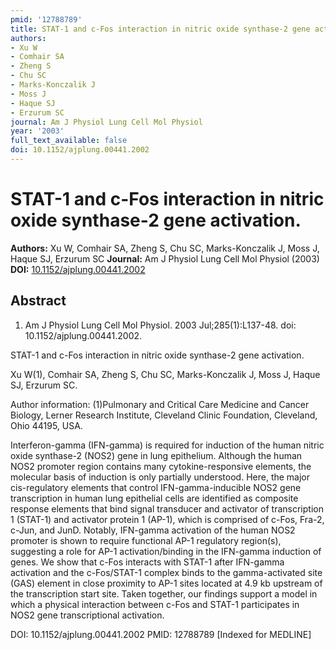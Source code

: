 ```yaml
---
pmid: '12788789'
title: STAT-1 and c-Fos interaction in nitric oxide synthase-2 gene activation.
authors:
- Xu W
- Comhair SA
- Zheng S
- Chu SC
- Marks-Konczalik J
- Moss J
- Haque SJ
- Erzurum SC
journal: Am J Physiol Lung Cell Mol Physiol
year: '2003'
full_text_available: false
doi: 10.1152/ajplung.00441.2002
---
```


# STAT-1 and c-Fos interaction in nitric oxide synthase-2 gene activation.
**Authors:** Xu W, Comhair SA, Zheng S, Chu SC, Marks-Konczalik J, Moss J, Haque SJ, Erzurum SC
**Journal:** Am J Physiol Lung Cell Mol Physiol (2003)
**DOI:** [10.1152/ajplung.00441.2002](https://doi.org/10.1152/ajplung.00441.2002)

## Abstract

1. Am J Physiol Lung Cell Mol Physiol. 2003 Jul;285(1):L137-48. doi: 
10.1152/ajplung.00441.2002.

STAT-1 and c-Fos interaction in nitric oxide synthase-2 gene activation.

Xu W(1), Comhair SA, Zheng S, Chu SC, Marks-Konczalik J, Moss J, Haque SJ, 
Erzurum SC.

Author information:
(1)Pulmonary and Critical Care Medicine and Cancer Biology, Lerner Research 
Institute, Cleveland Clinic Foundation, Cleveland, Ohio 44195, USA.

Interferon-gamma (IFN-gamma) is required for induction of the human nitric oxide 
synthase-2 (NOS2) gene in lung epithelium. Although the human NOS2 promoter 
region contains many cytokine-responsive elements, the molecular basis of 
induction is only partially understood. Here, the major cis-regulatory elements 
that control IFN-gamma-inducible NOS2 gene transcription in human lung 
epithelial cells are identified as composite response elements that bind signal 
transducer and activator of transcription 1 (STAT-1) and activator protein 1 
(AP-1), which is comprised of c-Fos, Fra-2, c-Jun, and JunD. Notably, IFN-gamma 
activation of the human NOS2 promoter is shown to require functional AP-1 
regulatory region(s), suggesting a role for AP-1 activation/binding in the 
IFN-gamma induction of genes. We show that c-Fos interacts with STAT-1 after 
IFN-gamma activation and the c-Fos/STAT-1 complex binds to the gamma-activated 
site (GAS) element in close proximity to AP-1 sites located at 4.9 kb upstream 
of the transcription start site. Taken together, our findings support a model in 
which a physical interaction between c-Fos and STAT-1 participates in NOS2 gene 
transcriptional activation.

DOI: 10.1152/ajplung.00441.2002
PMID: 12788789 [Indexed for MEDLINE]
